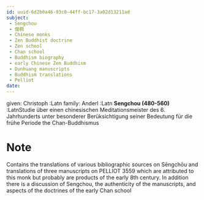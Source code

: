 ```yaml
---
id: uuid-6d2b0a46-93c0-44ff-bc17-3a02d13211ad
subject: 
 - Sengchou
 - 僧稠
 - Chinese monks
 - Zen Buddhist doctrine
 - Zen school
 - Chan school
 - Buddhism biography
 - early Chinese Zen Buddhism
 - Dunhuang manuscripts
 - Buddhism translations
 - Pelliot
date: 
---
```


given: Christoph :Latn
family: Anderl :Latn
**Sengchou (480-560)** :LatnStudie über einen chinesischen Meditationsmeister des 6. Jahrhunderts unter besonderer Berüksichtigung seiner Bedeutung für die frühe Periode the Chan-Buddhismus
# Note
Contains the translations of various bibliographic sources on Sēngchōu and translations of three manuscripts on PELLIOT 3559 which are attributed to this monk but probably are products of the early 8th century. In addition there is a discussion of Sengchou, the authenticity of the manuscripts, and aspects of the doctrines of the early Chan school